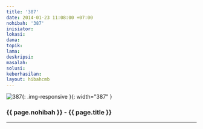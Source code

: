 ```yaml
---
title: '387'
date: 2014-01-23 11:08:00 +07:00
nohibah: '387'
inisiator:
lokasi:
dana:
topik:
lama:
deskripsi:
masalah:
solusi:
keberhasilan:
layout: hibahcmb
---
```


![387](/static/img/hibahcmb/387.png){: .img-responsive }{: width="387" }

### {{ page.nohibah }} - {{ page.title }}

---
